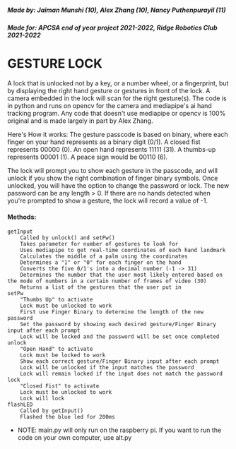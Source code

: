 ##### Made by: Jaiman Munshi (10), Alex Zhang (10), Nancy Puthenpurayil (11)
##### Made for: APCSA end of year project 2021-2022, Ridge Robotics Club 2021-2022

# GESTURE LOCK

A lock that is unlocked not by a key, or a number wheel, or a fingerprint, but by displaying the right hand gesture or gestures in front of the lock.
A camera embedded in the lock will scan for the right gesture(s).
The code is in python and runs on opencv for the camera and mediapipe's ai hand tracking program.
Any code that doesn't use mediapipe or opencv is 100% original and is made largely in part by Alex Zhang.

Here's How it works:
The gesture passcode is based on binary, where each finger on your hand represents as a binary digit (0/1). A closed fist represents 00000 (0). An open hand represents 11111 (31). A thumbs-up represents 00001 (1). A peace sign would be 00110 (6).

The lock will prompt you to show each gesture in the passcode, and will unlock if you show the right combination of finger binary symbols. Once unlocked, you will have the option to change the password or lock. The new password can be any length > 0. If there are no hands detected when you're prompted to show a gesture, the lock will record a value of -1.

#### Methods:
    getInput
        Called by unlock() and setPw()
        Takes parameter for number of gestures to look for
        Uses mediapipe to get real-time coordinates of each hand landmark
        Calculates the middle of a palm using the coordinates
        Determines a "1" or "0" for each finger on the hand
        Converts the five 0/1's into a decimal number (-1 -> 31)
        Determines the number that the user most likely entered based on the mode of numbers in a certain number of frames of video (30)
        Returns a list of the gestures that the user put in
    setPw
        "Thumbs Up" to activate
        Lock must be unlocked to work
        First use Finger Binary to determine the length of the new password
        Set the password by showing each desired gesture/Finger Binary input after each prompt
        Lock will be locked and the password will be set once completed
    unlock
        "Open Hand" to activate
        Lock must be locked to work
        Show each correct gesture/Finger Binary input after each prompt
        Lock will be unlocked if the input matches the password
        Lock will remain locked if the input does not match the password
    lock
        "Closed Fist" to activate
        Lock must be unlocked to work
        Lock will lock
    flashLED
        Called by getInput()
        Flashed the blue led for 200ms

* NOTE: main.py will only run on the raspberry pi. If you want to run the code on your own computer, use alt.py
